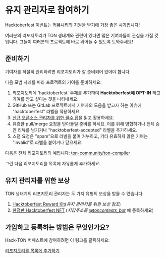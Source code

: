 # 유지 관리자로 참여하기

Hacktoberfest 이벤트는 커뮤니티의 지원을 받기에 가장 좋은 시기입니다!

여러분의 리포지토리가 TON 생태계와 관련이 있다면 많은 기여자들이 관심을 가질 것입니다. 그들이 여러분의 프로젝트에 바로 뛰어들 수 있도록 도와주세요!

## 준비하기

기여자를 적절히 관리하려면 리포지토리가 잘 준비되어 있어야 합니다.

다음 모범 사례를 따라 프로젝트의 기여를 준비하세요:

1. 리포지토리에 'hacktoberfest' 주제를 추가하여 **Hacktoberfest에 OPT-IN** 하고 기여를 받고 싶다는 것을 나타내세요.
2. GitHub 또는 GitLab 프로젝트에서 기여자의 도움을 받고자 하는 이슈에 "hacktoberfest" 라벨을 적용하세요.
3. [신규 오픈소스 관리자를 위한 필수 팁](https://blog.ton.org/essential-tips-for-new-open-source-maintainers)을 읽고 활용하세요.
4. 유효한 pull/merge 요청을 받아들일 준비를 하세요. 이를 위해 병합하거나 전체 승인 리뷰를 남기거나 "hacktoberfest-accepted" 라벨을 추가하세요.
5. 스팸 요청은 "spam"으로 라벨을 붙여 거부하고, 기타 유효하지 않은 기여는 "invalid"로 라벨을 붙이거나 닫으세요.

다음은 전체 리포지토리의 예입니다: [ton-community/ton-compiler](https://github.com/ton-community/ton-compiler)

그런 다음 리포지토리를 목록에 자유롭게 추가하세요.

## 유지 관리자를 위한 보상

TON 생태계의 리포지토리 관리자는 두 가지 유형의 보상을 받을 수 있습니다:

1. [Hacktoberfest Reward Kit](https://hacktoberfest.com/participation/#maintainers)(*유지 관리자를 위한 보상 참조*)
2. [한정판 Hacktoberfest NFT](/contribute/hacktoberfest/#what-the-rewards) (*지갑주소를 [@toncontests_bot](https://t.me/toncontests_bot)* 에 등록하세요)

## 가입하고 등록하는 방법은 무엇인가요?

Hack-TON 버페스트에 참여하려면 이 링크를 클릭하세요:

<span className="DocsMarkdown--button-group-content">
  <a href="https://airtable.com/shrgXIgZdBKKX64NL"
     className="Button Button-is-docs-primary">
    리포지토리를 목록에 추가하기
  </a>
</span>
